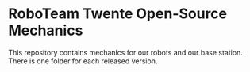 # RoboTeam Twente Open-Source Mechanics
This repository contains mechanics for our robots and our base station. There is one folder for each released version.

